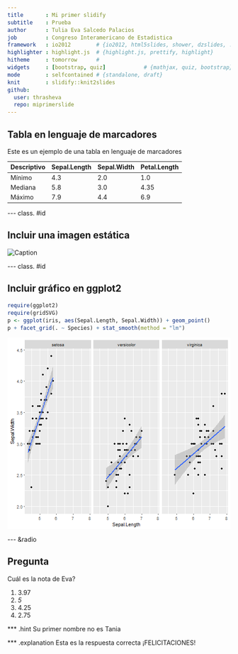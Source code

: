 ```yaml
---
title       : Mi primer slidify 
subtitle    : Prueba
author      : Tulia Eva Salcedo Palacios
job         : Congreso Interamericano de Estadistica
framework   : io2012        # {io2012, html5slides, shower, dzslides, ...}
highlighter : highlight.js  # {highlight.js, prettify, highlight}
hitheme     : tomorrow      # 
widgets     : [bootstrap, quiz]            # {mathjax, quiz, bootstrap}
mode        : selfcontained # {standalone, draft}
knit        : slidify::knit2slides
github:
  user: thrasheva
  repo: miprimerslide
---
```


## Tabla en lenguaje de marcadores 

Este es un ejemplo de una tabla en lenguaje de marcadores 

Descriptivo | Sepal.Length | Sepal.Width | Petal.Length
------------ | ------------- | ------------| ------------
Mínimo | 4.3 | 2.0 |1.0
Mediana | 5.8 | 3.0 | 4.35
Máximo | 7.9 | 4.4 | 6.9

--- class. #id

## Incluir una imagen estática

![Caption](logousta.png)

--- class. #id
## Incluir gráfico en ggplot2


```r
require(ggplot2)
require(gridSVG)
p <- ggplot(iris, aes(Sepal.Length, Sepal.Width)) + geom_point()
p + facet_grid(. ~ Species) + stat_smooth(method = "lm")
```

<img src="figure/simple-plot-1.png" title="plot of chunk simple-plot" alt="plot of chunk simple-plot" style="display: block; margin: auto;" />



--- &radio
## Pregunta 

Cuál es la nota de Eva?

1. 3.97
2. _5_
3. 4.25
4. 2.75

*** .hint
Su primer nombre no es Tania

*** .explanation
Esta es la respuesta correcta ¡FELICITACIONES!

